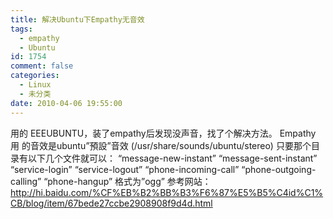 ```yaml
---
title: 解决Ubuntu下Empathy无音效
tags:
  - empathy
  - Ubuntu
id: 1754
comment: false
categories:
  - Linux
  - 未分类
date: 2010-04-06 19:55:00
---
```


用的 EEEUBUNTU，装了empathy后发现没声音，找了个解决方法。
Empathy
用 的音效是ubuntu”預設”音效 (/usr/share/sounds/ubuntu/stereo)
只要那个目录有以下几个文件就可以：
“message-new-instant”
“message-sent-instant”
“service-login”
“service-logout”
“phone-incoming-call”
“phone-outgoing-calling”
“phone-hangup”
格式为”ogg”
参考网站：
http://hi.baidu.com/%CF%EB%B2%BB%B3%F6%87%E5%B5%C4id%C1%CB/blog/item/67bede27ccbe2908908f9d4d.html